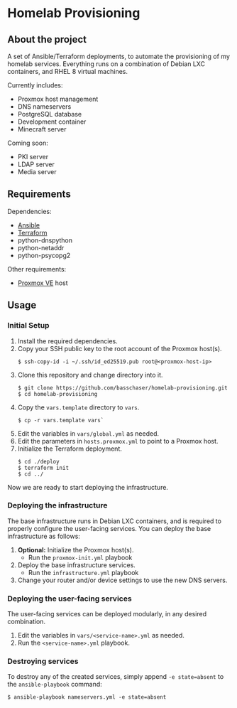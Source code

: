 # Homelab Provisioning

## About the project
A set of Ansible/Terraform deployments, to automate the provisioning of my homelab services. Everything runs on a combination of Debian LXC containers, and RHEL 8 virtual machines.

Currently includes:
- Proxmox host management
- DNS nameservers
- PostgreSQL database
- Development container
- Minecraft server

Coming soon:
- PKI server
- LDAP server
- Media server

## Requirements
Dependencies:
- [Ansible](https://www.ansible.com/)
- [Terraform](https://www.terraform.io/)
- python-dnspython
- python-netaddr
- python-psycopg2

Other requirements:
- [Proxmox VE](https://www.proxmox.com/) host


## Usage

### Initial Setup
1. Install the required dependencies.
2. Copy your SSH public key to the root account of the Proxmox host(s).
   ```
   $ ssh-copy-id -i ~/.ssh/id_ed25519.pub root@<proxmox-host-ip>
   ```
3. Clone this repository and change directory into it.
   ```
   $ git clone https://github.com/basschaser/homelab-provisioning.git
   $ cd homelab-provisioning
   ```
4. Copy the `vars.template` directory to `vars`.
   ```
   $ cp -r vars.template vars`
   ```
5. Edit the variables in `vars/global.yml` as needed.
6. Edit the parameters in `hosts.proxmox.yml` to point to a Proxmox host.
7. Initialize the Terraform deployment.
   ```
   $ cd ./deploy
   $ terraform init
   $ cd ../
   ```

Now we are ready to start deploying the infrastructure.

### Deploying the infrastructure
The base infrastructure runs in Debian LXC containers, and is required to properly configure the user-facing services. You can deploy the base infrastructure as follows:
1. **Optional:** Initialize the Proxmox host(s).
   * Run the `proxmox-init.yml` playbook
2. Deploy the base infrastructure services.
   * Run the `infrastructure.yml` playbook
3. Change your router and/or device settings to use the new DNS servers.

### Deploying the user-facing services
The user-facing services can be deployed modularly, in any desired combination.

1. Edit the variables in `vars/<service-name>.yml` as needed.
2. Run the `<service-name>.yml` playbook.

### Destroying services
To destroy any of the created services, simply append `-e state=absent` to the `ansible-playbook` command:
```
$ ansible-playbook nameservers.yml -e state=absent
```
